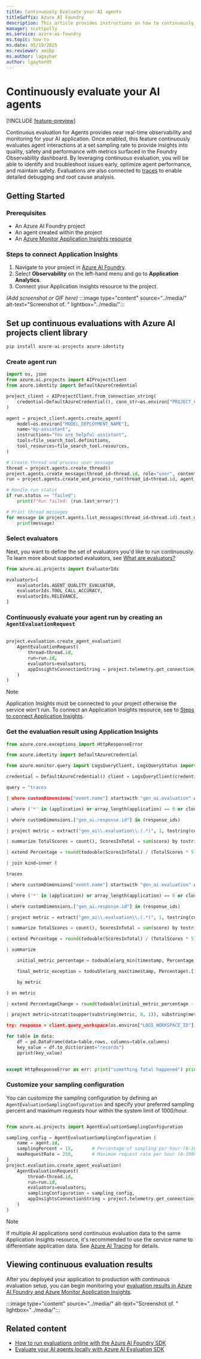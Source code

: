 ```yaml
---
title: Continuously Evaluate your AI agents
titleSuffix: Azure AI Foundry
description: This article provides instructions on how to continuously evaluate AI agents.
manager: scottpolly
ms.service: azure-ai-foundry
ms.topic: how-to
ms.date: 05/19/2025
ms.reviewer: amibp
ms.author: lagayhar  
author: lgayhardt
---
```


# Continuously evaluate your AI agents

[!INCLUDE [feature-preview](../includes/feature-preview.md)]

Continuous evaluation for Agents provides near real-time observability and monitoring for your AI application. Once enabled, this feature continuously evaluates agent interactions at a set sampling rate to provide insights into quality, safety and performance with metrics surfaced in the Foundry Observability dashboard. By leveraging continuous evaluation, you will be able to identify and troubleshoot issues early, optimize agent performance, and maintain safety. Evaluations are also connected to [traces](./develop/trace-local-sdk.md) to enable detailed debugging and root cause analysis.

## Getting Started

### Prerequisites

- An Azure AI Foundry project
- An agent created within the project
- An [Azure Monitor Application Insights resource](/azure/azure-monitor/app/app-insights-overview)

### Steps to connect Application Insights

1. Navigate to your project in [Azure AI Foundry](https://ai.azure.com).
2. Select **Observability** on the left-hand menu and go to **Application Analytics**.
3. Connect your Application Insights resource to the project.

*(Add screenshot or GIF here)*
:::image type="content" source="../media/" alt-text="Screenshot of. " lightbox="../media/":::

## Set up continuous evaluations with Azure AI projects client library

```python
pip install azure-ai-projects azure-identity
```

### Create agent run

```python
import os, json
from azure.ai.projects import AIProjectClient
from azure.identity import DefaultAzureCredential

project_client = AIProjectClient.from_connection_string(
    credential=DefaultAzureCredential(), conn_str=os.environ["PROJECT_CONNECTION_STRING"]
)

agent = project_client.agents.create_agent(
    model=os.environ["MODEL_DEPLOYMENT_NAME"],
    name="my-assistant",
    instructions="You are helpful assistant",
    tools=file_search_tool.definitions,
    tool_resources=file_search_tool.resources,
)

# Create thread and process user message
thread = project.agents.create_thread()
project.agents.create_message(thread_id=thread.id, role="user", content="Hello, what Contoso products do you know?")
run = project.agents.create_and_process_run(thread_id=thread.id, agent_id=agent.id)

# Handle run status
if run.status == "failed":
    print(f"Run failed: {run.last_error}")

# Print thread messages
for message in project.agents.list_messages(thread_id=thread.id).text_messages:
    print(message)

```

### Select evaluators

Next, you want to define the set of evaluators you'd like to run continuously. To learn more about supported evaluators, see [What are evaluators?](../concepts/observability.md#what-are-evaluators)

```python
from azure.ai.projects import EvaluatorIds

evaluators=[
    evaluatorIds.AGENT_QUALITY_EVALUATOR,
    evaluatorIds.TOOL_CALL_ACCURACY,
    evaluatorIds.RELEVANCE,
]
```

### Continuously evaluate your agent run by creating an `AgentEvaluationRequest`

```python
                      
project.evaluation.create_agent_evaluation(
    AgentEvaluationRequest(  
        thread=thread.id,  
        run=run.id,   
        evaluators=evaluators,
        appInsightsConnectionString = project.telemetry.get_connection_string(),
    )
)

```

> [!NOTE]
> Application Insights must be connected to your project otherwise the service won't run. To connect an Application Insights resource, see to [Steps to connect Application Insights](#steps-to-connect-application-insights).

### Get the evaluation result using Application Insights

```python
from azure.core.exceptions import HttpResponseError  

from azure.identity import DefaultAzureCredential  

from azure.monitor.query import LogsQueryClient, LogsQueryStatus import pandas as pd 

credential = DefaultAzureCredential() client = LogsQueryClient(credential) 

query = "traces 

| where customDimensions["event.name"] startswith "gen_ai.evaluation" and customDimensions["event.name"] != "gen_ai.evaluation.user_feedback" 

| where ('*' in (application) or array_length(application) == 0 or cloud_RoleName in (application)) and timestamp {TimeRange}  // Replace {TimeRange} with your specific time filter 

| where customDimensions.["gen_ai.response.id"] in (response_ids) 

| project metric = extract("gen_ai\\.evaluation\\.(.*)", 1, tostring(customDimensions["event.name"])), score = toint(customDimensions["gen_ai.evaluation.score"]) 

| summarize TotalScores = count(), ScoresInTotal = sum(score) by tostring(metric) 

| extend Percentage = round(todouble(ScoresInTotal) / (TotalScores * 5) * 100) 

| join kind=inner ( 

traces 

| where customDimensions["event.name"] startswith "gen_ai.evaluation" and customDimensions["event.name"] != "gen_ai.evaluation.user_feedback" 

| where ('*' in (application) or array_length(application) == 0 or cloud_RoleName in (application)) and timestamp {TimeRange}  // Replace {TimeRange} with your specific time filter 

| where customDimensions.["gen_ai.response.id"] in (response_ids) 

| project metric = extract("gen_ai\\.evaluation\\.(.*)", 1, tostring(customDimensions["event.name"])), score = toint(customDimensions["gen_ai.evaluation.score"]), timestamp 

| summarize TotalScores = count(), ScoresInTotal = sum(score) by tostring(metric), bin(timestamp,1d) 

| extend Percentage = round(todouble(ScoresInTotal) / (TotalScores * 5) * 100) 

| summarize  

    initial_metric_percentage = todouble(arg_min(timestamp, Percentage).[1]),  

    final_metric_exception = todouble(arg_max(timestamp, Percentage).[1]) 

    by metric 

) on metric 

| extend PercentageChange = round(todouble(initial_metric_percentage - final_metric_exception)) 

| project metric=strcat(toupper(substring(metric, 0, 1)), substring(metric, 1)),initial_metric_percentage,final_metric_exception, Percentage,PercentageChange " 

try: response = client.query_workspace(os.environ["LOGS_WORKSPACE_ID"], query, timespan=timedelta(days=1)) if response.status == LogsQueryStatus.SUCCESS: data = response.tables else: # LogsQueryPartialResult - handle error here error = response.partial_error data = response.partial_data print(error) 

for table in data: 
    df = pd.DataFrame(data=table.rows, columns=table.columns) 
    key_value = df.to_dict(orient="records") 
    pprint(key_value) 
  

except HttpResponseError as err: print("something fatal happened") print(err) 
```

### Customize your sampling configuration

You can customize the sampling configuration by defining an `AgentEvaluationSamplingConfiguration` and specify your preferred sampling percent and maximum requests hour within the system limit of 1000/hour.

```python

from azure.ai.projects import AgentEvaluationSamplingConfiguration

sampling_config = AgentEvaluationSamplingConfiguration (  
    name = agent.id,  
    samplingPercent = 15,       # Percentage of sampling per hour (0-100)
    maxRequestRate = 250,       # Maximum request rate per hour (0-1000)
)                                
project.evaluation.create_agent_evaluation(
    AgentEvaluationRequest(  
        thread=thread.id,  
        run=run.id,   
        evaluators=evaluators,  
        samplingConfiguration = sampling_config,  
        appInsightsConnectionString = project.telemetry.get_connection_string(),
    )
)
```

> [!NOTE]
> If multiple AI applications send continuous evaluation data to the same Application Insights resource, it's recommended to use the service name to differentiate application data. See [Azure AI Tracing](./develop/trace-local-sdk.md) for details.

## Viewing continuous evaluation results

After you deployed your application to production with continuous evaluation setup, you can begin monitoring your [evaluation results in Azure AI Foundry and Azure Monitor Application Insights](./evaluate-results.md).

<insert gif or image>
:::image type="content" source="../media/" alt-text="Screenshot of. " lightbox="../media/":::

## Related content

- [How to run evaluations online with the Azure AI Foundry SDK](./online-evaluation.md)
- [Evaluate your AI agents locally with Azure AI Evaluation SDK](./develop/agent-evaluate-sdk)